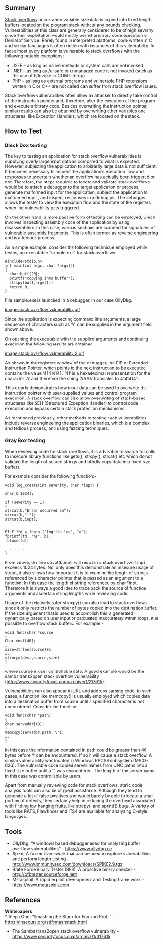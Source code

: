 Summary
-------

[Stack overflows](Stack_overflow "wikilink") occur when variable size data is copied into fixed length buffers located on the program stack without any bounds checking. Vulnerabilities of this class are generally considered to be of high severity since their exploitation would mostly permit arbitrary code execution or Denial of Service. Rarely found in interpreted platforms, code written in C and similar languages is often ridden with instances of this vulnerability. In fact almost every platform is vulnerable to stack overflows with the following notable exceptions:

-   J2EE – as long as native methods or system calls are not invoked
-   .NET – as long as /unsafe or unmanaged code is not invoked (such as the use of P/Invoke or COM Interop)
-   PHP – as long as external programs and vulnerable PHP extensions written in C or C++ are not called can suffer from stack overflow issues.

Stack overflow vulnerabilities often allow an attacker to directly take control of the instruction pointer and, therefore, alter the execution of the program and execute arbitrary code. Besides overwriting the instruction pointer, similar results can also be obtained by overwriting other variables and structures, like Exception Handlers, which are located on the stack.

How to Test
-----------

### Black Box testing

The key to testing an application for stack overflow vulnerabilities is supplying overly large input data as compared to what is expected. However, subjecting the application to arbitrarily large data is not sufficient. It becomes necessary to inspect the application’s execution flow and responses to ascertain whether an overflow has actually been triggered or not. Therefore, the steps required to locate and validate stack overflows would be to attach a debugger to the target application or process, generate malformed input for the application, subject the application to malformed input, and inspect responses in a debugger. The debugger allows the tester to view the execution flow and the state of the registers when the vulnerability gets triggered.

On the other hand, a more passive form of testing can be employed, which involves inspecting assembly code of the application by using disassemblers. In this case, various sections are scanned for signatures of vulnerable assembly fragments. This is often termed as reverse engineering and is a tedious process.

As a simple example, consider the following technique employed while testing an executable “sample.exe” for stack overflows:

    #include<stdio.h>
    int main(int argc, char *argv[])
    {
      char buff[20];
      printf("copying into buffer");   
      strcpy(buff,argv[1]);
      return 0;
    }

File sample.exe is launched in a debugger, in our case OllyDbg.

[image:stack overflow vulnerability.gif](image:stack_overflow_vulnerability.gif "wikilink")

Since the application is expecting command line arguments, a large sequence of characters such as ‘A’, can be supplied in the argument field shown above.

On opening the executable with the supplied arguments and continuing execution the following results are obtained.

[image:stack overflow vulnerability 2.gif](image:stack_overflow_vulnerability_2.gif "wikilink")

As shown in the registers window of the debugger, the EIP or Extended Instruction Pointer, which points to the next instruction to be executed, contains the value ‘41414141’. ‘41’ is a hexadecimal representation for the character ‘A’ and therefore the string ‘AAAA’ translates to 41414141.

This clearly demonstrates how input data can be used to overwrite the instruction pointer with user-supplied values and control program execution. A stack overflow can also allow overwriting of stack-based structures like SEH (Structured Exception Handler) to control code execution and bypass certain stack protection mechanisms.

As mentioned previously, other methods of testing such vulnerabilities include reverse engineering the application binaries, which is a complex and tedious process, and using fuzzing techniques.

### Gray Box testing

When reviewing code for stack overflows, it is advisable to search for calls to insecure library functions like gets(), strcpy(), strcat() etc which do not validate the length of source strings and blindly copy data into fixed size buffers.

For example consider the following function:-

    void log_create(int severity, char *inpt) {

    char b[1024];

    if (severity == 1)
    {
    strcat(b,”Error occurred on”);
    strcat(b,":");
    strcat(b,inpt); 


    FILE *fd = fopen ("logfile.log", "a");
    fprintf(fd, "%s", b);
    fclose(fd);

    . . . . . .
    }

From above, the line strcat(b,inpt) will result in a stack overflow if inpt exceeds 1024 bytes. Not only does this demonstrate an insecure usage of strcat, it also shows how important it is to examine the length of strings referenced by a character pointer that is passed as an argument to a function; In this case the length of string referenced by char \*inpt. Therefore it is always a good idea to trace back the source of function arguments and ascertain string lengths while reviewing code.

Usage of the relatively safer strncpy() can also lead to stack overflows since it only restricts the number of bytes copied into the destination buffer. If the size argument that is used to accomplish this is generated dynamically based on user input or calculated inaccurately within loops, it is possible to overflow stack buffers. For example:-

    void func(char *source)
    {
    Char dest[40];
    …
    size=strlen(source)+1
    ….
    strncpy(dest,source,size) 
    }

where source is user controllable data. A good example would be the samba trans2open stack overflow vulnerability (http://www.securityfocus.com/archive/1/317615).

Vulnerabilities can also appear in URL and address parsing code. In such cases, a function like memccpy() is usually employed which copies data into a destination buffer from source until a specified character is not encountered. Consider the function:

    void func(char *path)
    {
    char servaddr[40];
    …
    memccpy(servaddr,path,'\');
    ….
    }

In this case the information contained in path could be greater than 40 bytes before ‘\\’ can be encountered. If so it will cause a stack overflow. A similar vulnerability was located in Windows RPCSS subsystem (MS03-026). The vulnerable code copied server names from UNC paths into a fixed size buffer until a ‘\\’ was encountered. The length of the server name in this case was controllable by users.

Apart from manually reviewing code for stack overflows, static code analysis tools can also be of great assistance. Although they tend to generate a lot of false positives and would barely be able to locate a small portion of defects, they certainly help in reducing the overhead associated with finding low hanging fruits, like strcpy() and sprintf() bugs. A variety of tools like RATS, Flawfinder and ITS4 are available for analyzing C-style languages.

Tools
-----

-   OllyDbg: “A windows based debugger used for analyzing buffer overflow vulnerabilities” - <https://www.ollydbg.de>
-   Spike, A fuzzer framework that can be used to explore vulnerabilities and perform length testing - <http://www.immunitysec.com/downloads/SPIKE2.9.tgz>
-   Brute Force Binary Tester (BFB), A proactive binary checker - <http://bfbtester.sourceforge.net/>
-   Metasploit, A rapid exploit development and Testing frame work - <https://www.metasploit.com>

References
----------

**Whitepapers**\
\* Aleph One: “Smashing the Stack for Fun and Profit” - <https://insecure.org/stf/smashstack.html>

-   The Samba trans2open stack overflow vulnerability - <https://www.securityfocus.com/archive/1/317615>

